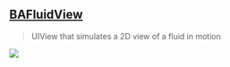 [BAFluidView](https://github.com/antiguab/BAFluidView)
--
> UIView that simulates a 2D view of a fluid in motion

![](https://github.com/antiguab/BAFluidView/raw/master/readmeAssets/example6.gif)
